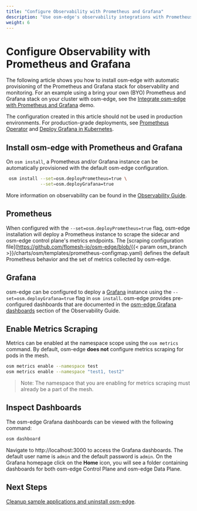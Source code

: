 ```yaml
---
title: "Configure Observability with Prometheus and Grafana"
description: "Use osm-edge's observability integrations with Prometheus and Grafana to inspect the traffic between the bookstore applications"
weight: 6
---
```


# Configure Observability with Prometheus and Grafana

The following article shows you how to install osm-edge with automatic provisioning of the Prometheus and Grafana stack for observability and monitoring. For an example using a bring your own (BYO) Prometheus and Grafana stack on your cluster with osm-edge, see the [Integrate osm-edge with Prometheus and Grafana](/docs/demos/prometheus_grafana/) demo.

The configuration created in this article should not be used in production environments. For production-grade deployments, see [Prometheus Operator](https://github.com/prometheus-operator/prometheus-operator/blob/master/Documentation/user-guides/getting-started.md) and [Deploy Grafana in Kubernetes](https://grafana.com/docs/grafana/latest/installation/kubernetes/).


## Install osm-edge with Prometheus and Grafana

On `osm install`, a Prometheus and/or Grafana instance can be automatically provisioned with the default osm-edge configuration.
```bash
 osm install --set=osm.deployPrometheus=true \
             --set=osm.deployGrafana=true
```
More information on observability can be found in the [Observability Guide](/docs/guides/observability).

## Prometheus

When configured with the `--set=osm.deployPrometheus=true` flag, osm-edge installation will deploy a Prometheus instance to scrape the sidecar and osm-edge control plane's metrics endpoints. The [scraping configuration file](https://github.com/flomesh-io/osm-edge/blob/{{< param osm_branch >}}/charts/osm/templates/prometheus-configmap.yaml) defines the default Prometheus behavior and the set of metrics collected by osm-edge.

## Grafana

osm-edge can be configured to deploy a [Grafana](https://grafana.com/grafana/) instance using the `--set=osm.deployGrafana=true` flag in `osm install`. osm-edge provides pre-configured dashboards that are documented in the [osm-edge Grafana dashboards](/docs/guides/observability/metrics/#osm-grafana-dashboards) section of the Observability Guide.

## Enable Metrics Scraping

Metrics can be enabled at the namespace scope using the `osm metrics` command. By default, osm-edge **does not** configure metrics scraping for pods in the mesh. 
```bash
osm metrics enable --namespace test
osm metrics enable --namespace "test1, test2"

```
> Note: The namespace that you are enabling for metrics scraping must already be a part of the mesh.

## Inspect Dashboards

The osm-edge Grafana dashboards can be viewed with the following command:

```bash
osm dashboard
```

Navigate to http://localhost:3000 to access the Grafana dashboards. The default user name is `admin` and the default password is `admin`. On the Grafana homepage click on the **Home** icon, you will see a folder containing dashboards for both osm-edge Control Plane and osm-edge Data Plane.

## Next Steps

[Cleanup sample applications and uninstall osm-edge](/docs/getting_started/cleanup/).